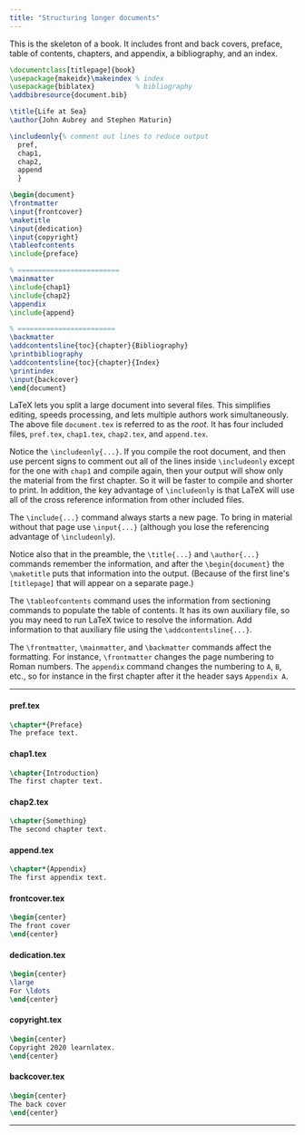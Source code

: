 ```yaml
---
title: "Structuring longer documents"
---
```


<script>
preincludes = {
 "pre0": {
    "pre1": "pref.tex",
    "pre2": "chap1.tex",
    "pre3": "chap2.tex",
    "pre4": "append.tex",
    "pre5": "frontcover.tex",
    "pre6": "dedication.tex",
    "pre7": "copyright.tex",
    "pre8": "backcover.tex",
   }
}
</script>

This is the skeleton of a book.
It includes front and back covers, preface, table of contents,
chapters, and appendix, a bibliography, and an index.

<!-- pre0 {% raw %} -->
```latex
\documentclass[titlepage]{book}
\usepackage{makeidx}\makeindex % index
\usepackage{biblatex}          % bibliography
\addbibresource{document.bib} 

\title{Life at Sea}
\author{John Aubrey and Stephen Maturin}

\includeonly{% comment out lines to reduce output
  pref,
  chap1,
  chap2,
  append
  }

\begin{document}
\frontmatter
\input{frontcover}
\maketitle
\input{dedication}
\input{copyright}
\tableofcontents
\include{preface}

% =========================
\mainmatter
\include{chap1}
\include{chap2}
\appendix
\include{append}

% ========================
\backmatter
\addcontentsline{toc}{chapter}{Bibliography}
\printbibliography
\addcontentsline{toc}{chapter}{Index}
\printindex
\input{backcover}
\end{document}
```
<!-- {% endraw %} -->

LaTeX lets you split a large document into several files.
This simplifies editing, speeds processing, and lets multiple authors work
simultaneously.
The above file `document.tex` is referred to as the *root*.
It has four included files, `pref.tex`, `chap1.tex`, `chap2.tex`,
and `append.tex`.

Notice the `\includeonly{...}`.
If you compile the root document, and then use percent signs to
comment out all of the lines inside `\includeonly`
except for the one with `chap1` and compile again,
then your output will show only the material from the first chapter.
So it will be faster to compile and shorter to print.
In addition, the key advantage of `\includeonly` is that LaTeX will
use all of the cross reference information from other
included files.

The `\include{...}` command always starts a new page.
To bring in material without that page use `\input{...}`
(although you lose the referencing advantage of `\includeonly`).

Notice also that
in the preamble, the `\title{...}` and `\author{...}` commands remember the
information, and after the `\begin{document}` the `\maketitle`
puts that information into the output.
(Because of the first line's `[titlepage]` that will appear on a
separate page.)

The `\tableofcontents` command uses the information from
sectioning commands to populate the table of contents.
It has its own auxiliary file, so you may need to run
LaTeX twice to resolve the information.
Add information to that auxiliary file using the
`\addcontentsline{...}`.

The `\frontmatter`, `\mainmatter`, and `\backmatter` commands
affect the formatting.
For instance, `\frontmatter` changes the page numbering to
Roman numbers.
The `appendix` command changes the numbering to `A`, `B`, etc.,
so for instance in the first chapter after it the header says `Appendix A`. 



----

#### pref.tex
<!-- pre1 {% raw %} -->
```latex
\chapter*{Preface}
The preface text.
```
<!-- {% endraw %} -->

#### chap1.tex
<!-- pre2 {% raw %} -->
```latex
\chapter{Introduction}
The first chapter text.
```
<!-- {% endraw %} -->

#### chap2.tex
<!-- pre3 {% raw %} -->
```latex
\chapter{Something}
The second chapter text.
```
<!-- {% endraw %} -->

####  append.tex
<!-- pre4 {% raw %} -->
```latex
\chapter*{Appendix}
The first appendix text.
```
<!-- {% endraw %} -->

#### frontcover.tex
<!-- pre5 {% raw %} -->
```latex
\begin{center}
The front cover
\end{center}
```
<!-- {% endraw %} -->

#### dedication.tex
<!-- pre6 {% raw %} -->
```latex
\begin{center}
\large
For \ldots
\end{center}
```
<!-- {% endraw %} -->

#### copyright.tex
<!-- pre7 {% raw %} -->
```latex
\begin{center}
Copyright 2020 learnlatex.
\end{center}
```
<!-- {% endraw %} -->

#### backcover.tex
<!-- pre8 {% raw %} -->
```latex
\begin{center}
The back cover
\end{center}
```
<!-- {% endraw %} -->

----

